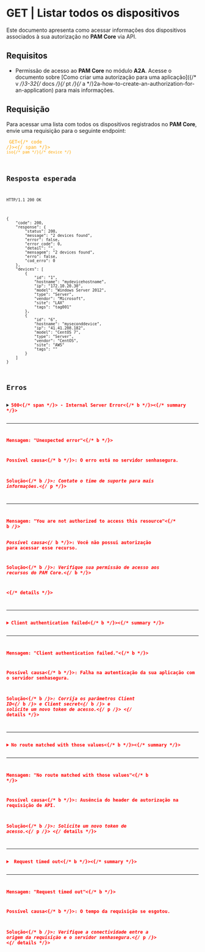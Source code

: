 # GET | Listar todos os dispositivos

Este documento apresenta como acessar informações dos dispositivos associados à sua autorização no **PAM Core** via API.

## Requisitos

* Permissão de acesso ao **PAM Core** no módulo **A2A**. Acesse o documento sobre [Como criar uma autorização para uma aplicação]({/* v */}3-32{/* docs */}{/* pt */}{/* a */}2a-how-to-create-an-authorization-for-an-application) para mais informações.

## Requisição
Para acessar uma lista com todos os dispositivos registrados no **PAM Core**, envie uma requisição para o seguinte endpoint:

 <code><span style="color:orange"> GET<{/* code */}><{/* span */}> `iso{/* pam */}{/* device */}`
 
 

## Resposta esperada

```
HTTP/1.1 200 OK 
```
```
{
    "code": 200,
    "response": {
        "status": 200,
        "message": "2 devices found",
        "error": false,
        "error_code": 0,
        "detail": "",
        "mensagem": "2 devices found",
        "erro": false,
        "cod_erro": 0
    },
    "devices": [
        {
            "id": "1",
            "hostname": "mydevicehostname",
            "ip": "172.10.20.30",
            "model": "Windows Server 2012",
            "type": "Server",
            "vendor": "Microsoft",
            "site": "LAX"
	        "tags": "tag001"
        },
        {
            "id": "6",
            "hostname": "myseconddevice",
            "ip": "41.41.208.182",
            "model": "CentOS 7",
            "type": "Server",
            "vendor": "CentOS",
            "site": "AWS"
	        "tags": ""
        }
    ]
}
```

## Erros
     
<details>
 
<summary><b><span style="color:red">500<{/* span */}> - Internal Server Error<{/* b */}><{/* summary */}>

***

<b>Mensagem: "Unexpected error"<{/* b */}><br>
<p><b>Possível causa<{/* b */}>: O erro está no servidor senhasegura.<br>
        
<b>Solução<{/* b */}>: Contate o time de suporte para mais informações.<{/* p */}>

* * *  
<b>Mensagem: "You are not authorized to access this resource"<{/* b */}>    
<br><b>Possível causa<{/* b */}>: Você não possui autorização para acessar esse recurso. 
     
<b>Solução<{/* b */}>: Verifique sua permissão de acesso aos recursos do <b>PAM Core.<{/* b */}>
   
 <{/* details */}>   

* * *  

<details>
<summary><b>Client authentication failed<{/* b */}><{/* summary */}>

*** 
   
<b>Mensagem: "Client authentication failed."<{/* b */}>
<p><b>Possível causa<{/* b */}>: Falha na autenticação da sua aplicação com o servidor senhasegura.<br>
        
   <b>Solução<{/* b */}>: Corrija os parâmetros <b>Client ID<{/* b */}> e <b>Client secret<{/* b */}> e solicite um novo token de acesso.<{/* p */}>
<{/* details */}>
     
* * *     
<details>
    <summary><b>No route matched with those values<{/* b */}><{/* summary */}>

***   
    
<b>Mensagem: "No route matched with those values"<{/* b */}>    
<p><b>Possível causa<{/* b */}>: Ausência do header de autorização na requisição de API.<br>
        
  <b>Solução<{/* b */}>: Solicite um novo token de acesso.<{/* p */}>
<{/* details */}>
 
* * *
<details>
    <summary><b> Request timed out<{/* b */}><{/* summary */}>

***   
    
<b>Mensagem: "Request timed out"<{/* b */}>
<p><b>Possível causa<{/* b */}>: O tempo da requisição se esgotou. <br>
        
<b>Solução<{/* b */}>: Verifique a conectividade entre a origem da requisição e o servidor senhasegura.<{/* p */}>
<{/* details */}>     
     
     